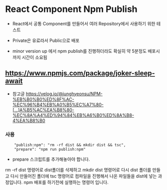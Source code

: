 # React Component Npm Publish

- React에서 공통 Component를 만들어서 여러 Repository에서 사용하기 위한 테스트

- Private은 유료라서 Public으로 배포

- minor version up 에서 npm publish를 진행하더라도 확실히 약 5분정도 배포시까지 시간이 소요됨

## https://www.npmjs.com/package/joker-sleep-await

- 참고글
  https://velog.io/@junghyeonsu/NPM-%EB%B0%B0%ED%8F%AC-%EC%96%B4%EB%A0%B5%EC%A7%80-[…]A%B5%AC%EA%B8%80-%EC%8A%A4%ED%94%84%EB%A6%B0%ED%8A%B8-4%EA%B8%B0

### 사용

```
    "publish:npm": "rm -rf dist && mkdir dist && tsc",
    "prepare": "npm run publish:npm"
```

- prepare 스크립트를 추가해놓아야 합니다.

rm -rf dist 명령어로 dist폴더를 삭제하고
mkdir dist 명령어로 다시 dist 폴더를 만들고
다시 만들어진 폴더에 tsc 명령어로 컴파일을 진행해서 나온 파일들을 dist에 넣는 과정입니다.
npm 배포를 하기전에 실행하는 명령어 입니다.
